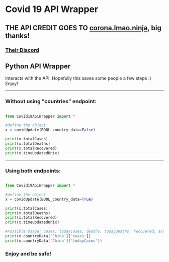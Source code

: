 # Covid 19 API Wrapper

## THE API CREDIT GOES TO [corona.lmao.ninja](https://github.com/NovelCOVID/API), big thanks!
### [Their Discord](https://discordapp.com/invite/EvbMshU)

## Python API Wrapper
Interacts with the API.
Hopefully this saves some people a few steps :)
Enjoy!

-------

### Without using "countries" endpoint:

```py

from Covid19ApiWrapper import *

#define the object
x = covidUpdate(BOOL_country_data=False)

print(x.totalCases)
print(x.totalDeaths)
print(x.totalRecovered)
print(x.timeUpdatedUnix)
```
-------

### Using both endpoints:
```py

from Covid19ApiWrapper import *

#define the object
x = covidUpdate(BOOL_country_data=True)

print(x.totalCases)
print(x.totalDeaths)
print(x.totalRecovered)
print(x.timeUpdatedUnix)

#Possible Usage: cases, todayCases, deaths, todayDeaths, recovered, active, critical, casesPerOneMillion
print(x.countryData['China']['cases'])
print(x.countryData['China']['todayCases'])

```

### Enjoy and be safe!
